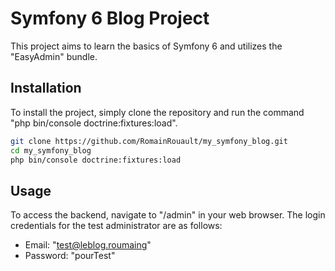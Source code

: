 # Symfony 6 Blog Project

This project aims to learn the basics of Symfony 6 and utilizes the "EasyAdmin" bundle.

## Installation

To install the project, simply clone the repository and run the command "php bin/console doctrine:fixtures:load".

```sh
git clone https://github.com/RomainRouault/my_symfony_blog.git
cd my_symfony_blog
php bin/console doctrine:fixtures:load
```

## Usage

To access the backend, navigate to "/admin" in your web browser. The login credentials for the test administrator are as follows:

- Email: "test@leblog.roumaing"
- Password: "pourTest"